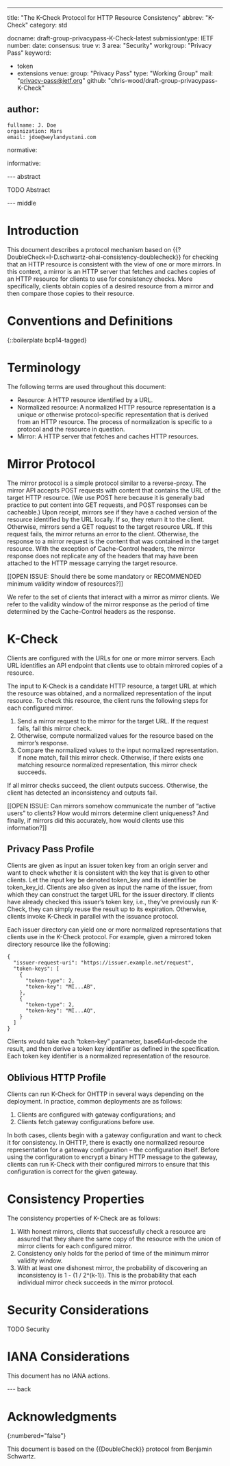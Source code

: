 ---
title: "The K-Check Protocol for HTTP Resource Consistency"
abbrev: "K-Check"
category: std

docname: draft-group-privacypass-K-Check-latest
submissiontype: IETF
number:
date:
consensus: true
v: 3
area: "Security"
workgroup: "Privacy Pass"
keyword:
 - token
 - extensions
venue:
  group: "Privacy Pass"
  type: "Working Group"
  mail: "privacy-pass@ietf.org"
  github: "chris-wood/draft-group-privacypass-K-Check"

author:
 -
    fullname: J. Doe
    organization: Mars
    email: jdoe@weylandyutani.com

normative:

informative:


--- abstract

TODO Abstract


--- middle

# Introduction

This document describes a protocol mechanism based on {{?DoubleCheck=I-D.schwartz-ohai-consistency-doublecheck}}
for checking that an HTTP resource is consistent with the view of one or more mirrors. In this
context, a mirror is an HTTP server that fetches and caches copies of an HTTP resource
for clients to use for consistency checks. More specifically, clients obtain copies of
a desired resource from a mirror and then compare those copies to their resource.

# Conventions and Definitions

{::boilerplate bcp14-tagged}

# Terminology

The following terms are used throughout this document:

- Resource: A HTTP resource identified by a URL.
- Normalized resource: A normalized HTTP resource representation is a unique or otherwise
  protocol-specific representation that is derived from an HTTP resource. The process
  of normalization is specific to a protocol and the resource in question.
- Mirror: A HTTP server that fetches and caches HTTP resources.

# Mirror Protocol

The mirror protocol is a simple protocol similar to a reverse-proxy. The mirror API accepts
POST requests with content that contains the URL of the target HTTP resource. (We use POST
here because it is generally bad practice to put content into GET requests, and POST
responses can be cacheable.) Upon receipt, mirrors see if they have a cached version of
the resource identified by the URL locally. If so, they return it to the client.
Otherwise, mirrors send a GET request to the target resource URL. If this request fails,
the mirror returns an error to the client. Otherwise, the response to a mirror request is
the content that was contained in the target resource. With the exception of Cache-Control
headers, the mirror response does not replicate any of the headers that may have been attached
to the HTTP message carrying the target resource.

[[OPEN ISSUE: Should there be some mandatory or RECOMMENDED minimum validity window of resources?]]

We refer to the set of clients that interact with a mirror as mirror clients. We refer to
the validity window of the mirror response as the period of time determined by the Cache-Control
headers as the response.

# K-Check

Clients are configured with the URLs for one or more mirror servers. Each URL identifies an API
endpoint that clients use to obtain mirrored copies of a resource.

The input to K-Check is a candidate HTTP resource, a target URL at which the resource
was obtained, and a normalized representation of the input resource. To check this
resource, the client runs the following steps for each configured mirror.

1. Send a mirror request to the mirror for the target URL. If the request fails, fail
   this mirror check.
1. Otherwise, compute normalized values for the resource based on the mirror’s response.
1. Compare the normalized values to the input normalized representation. If none match,
   fail this mirror check. Otherwise, if there exists one matching resource normalized
   representation, this mirror check succeeds.

If all mirror checks succeed, the client outputs success. Otherwise, the client has
detected an inconsistency and outputs fail.

[[OPEN ISSUE: Can mirrors somehow communicate the number of “active users” to clients? How would mirrors determine client uniqueness? And finally, if mirrors did this accurately, how would clients use this information?]]

## Privacy Pass Profile

Clients are given as input an issuer token key from an origin server and want to check
whether it is consistent with the key that is given to other clients. Let the input key
be denoted token_key and its identifier be token_key_id. Clients are also given as input
the name of the issuer, from which they can construct the target URL for the issuer
directory. If clients have already checked this issuer’s token key, i.e., they’ve
previously run K-Check, they can simply reuse the result up to its expiration. Otherwise,
clients invoke K-Check in parallel with the issuance protocol.

Each issuer directory can yield one or more normalized representations that clients use
in the K-Check protocol. For example, given a mirrored token directory resource like the
following:

~~~
{
  "issuer-request-uri": "https://issuer.example.net/request",
  "token-keys": [
    {
      "token-type": 2,
      "token-key": "MI...AB",
    },
    {
      "token-type": 2,
      "token-key": "MI...AQ",
    }
  ]
}
~~~

Clients would take each “token-key” parameter, base64url-decode the result, and then
derive a token key identifier as defined in the specification. Each token key identifier
is a normalized representation of the resource.

## Oblivious HTTP Profile

Clients can run K-Check for OHTTP in several ways depending on the deployment. In practice,
common deployments are as follows:

1. Clients are configured with gateway configurations; and
1. Clients fetch gateway configurations before use.

In both cases, clients begin with a gateway configuration and want to check it for consistency.
In OHTTP, there is exactly one normalized resource representation for a gateway configuration –
the configuration itself. Before using the configuration to encrypt a binary HTTP message to
the gateway, clients can run K-Check with their configured mirrors to ensure that this
configuration is correct for the given gateway.

# Consistency Properties

The consistency properties of K-Check are as follows:

1. With honest mirrors, clients that successfully check a resource are assured that they
   share the same copy of the resource with the union of mirror clients for each configured mirror.
1. Consistency only holds for the period of time of the minimum mirror validity window.
1. With at least one dishonest mirror, the probability of discovering an inconsistency is 1 - (1 / 2^(k-1)).
   This is the probability that each individual mirror check succeeds in the mirror protocol.

# Security Considerations

TODO Security


# IANA Considerations

This document has no IANA actions.


--- back

# Acknowledgments
{:numbered="false"}

This document is based on the {{DoubleCheck}} protocol from Benjamin Schwartz.
